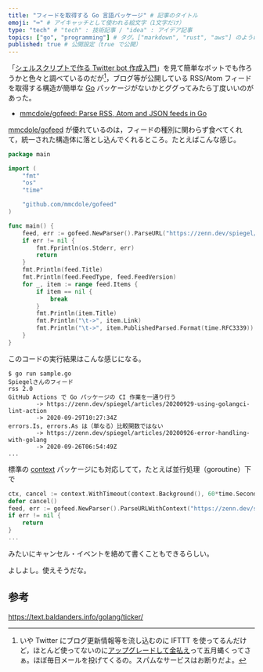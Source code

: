 ```yaml
---
title: "フィードを取得する Go 言語パッケージ" # 記事のタイトル
emoji: "⌨" # アイキャッチとして使われる絵文字（1文字だけ）
type: "tech" # "tech" : 技術記事 / "idea" : アイデア記事
topics: ["go", "programming"] # タグ。["markdown", "rust", "aws"] のように指定する
published: true # 公開設定（true で公開）
---
```


「[シェルスクリプトで作る Twitter bot 作成入門](https://zenn.dev/mattn/books/bb181f3f4731920f29a5 "シェルスクリプトで作る Twitter bot 作成入門 | Zenn")」を見て簡単なボットでも作ろうかと色々と調べているのだが[^ifttt1]，ブログ等が公開している RSS/Atom フィードを取得する構造が簡単な [Go] パッケージがないかとググってみたら丁度いいのがあった。

[^ifttt1]: いや Twitter にブログ更新情報等を流し込むのに IFTTT を使ってるんだけど，ほとんど使ってないのに[アップグレードして金払え](https://forest.watch.impress.co.jp/docs/news/1278901.html "無償版“IFTTT”で利用可能なアプレットは3つまでに ～超過分は10月8日にアーカイブ - 窓の杜")って五月蝿くってさぁ。ほぼ毎日メールを投げてくるの。スパムなサービスはお断りだよ。

- [mmcdole/gofeed: Parse RSS, Atom and JSON feeds in Go][mmcdole/gofeed]

[mmcdole/gofeed] が優れているのは，フィードの種別に関わらず食べてくれて，統一された構造体に落とし込んでくれるところ。たとえばこんな感じ。

```go:sample.go
package main

import (
    "fmt"
    "os"
    "time"

    "github.com/mmcdole/gofeed"
)

func main() {
    feed, err := gofeed.NewParser().ParseURL("https://zenn.dev/spiegel/feed")
    if err != nil {
        fmt.Fprintln(os.Stderr, err)
        return
    }
    fmt.Println(feed.Title)
    fmt.Println(feed.FeedType, feed.FeedVersion)
    for _, item := range feed.Items {
        if item == nil {
            break
        }
        fmt.Println(item.Title)
        fmt.Println("\t->", item.Link)
        fmt.Println("\t->", item.PublishedParsed.Format(time.RFC3339))
    }
}
```

このコードの実行結果はこんな感じになる。

```
$ go run sample.go 
Spiegelさんのフィード
rss 2.0
GitHub Actions で Go パッケージの CI 作業を一通り行う
        -> https://zenn.dev/spiegel/articles/20200929-using-golangci-lint-action
        -> 2020-09-29T10:27:34Z
errors.Is, errors.As は（単なる）比較関数ではない
        -> https://zenn.dev/spiegel/articles/20200926-error-handling-with-golang
        -> 2020-09-26T06:54:49Z
...
```

標準の [context] パッケージにも対応してて，たとえば並行処理（goroutine）下で

```go
ctx, cancel := context.WithTimeout(context.Background(), 60*time.Second)
defer cancel()
feed, err := gofeed.NewParser().ParseURLWithContext("https://zenn.dev/spiegel/feed", ctx)
if err != nil {
    return
}
...
```

みたいにキャンセル・イベントを絡めて書くこともできるらしい。

よしよし。使えそうだな。

## 参考

https://text.baldanders.info/golang/ticker/

[Go]: https://golang.org/ "The Go Programming Language"
[context]: https://golang.org/pkg/context/ "context - The Go Programming Language"
[mmcdole/gofeed]: https://github.com/mmcdole/gofeed "mmcdole/gofeed: Parse RSS, Atom and JSON feeds in Go"
